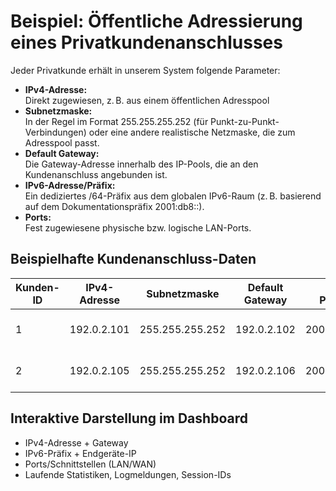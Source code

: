 # Beispiel: Öffentliche Adressierung eines Privatkundenanschlusses

Jeder Privatkunde erhält in unserem System folgende Parameter:

- **IPv4-Adresse:**  
  Direkt zugewiesen, z. B. aus einem öffentlichen Adresspool
- **Subnetzmaske:**  
  In der Regel im Format 255.255.255.252 (für Punkt-zu-Punkt-Verbindungen) oder eine andere realistische Netzmaske, die zum Adresspool passt.
- **Default Gateway:**  
  Die Gateway-Adresse innerhalb des IP-Pools, die an den Kundenanschluss angebunden ist.
- **IPv6-Adresse/Präfix:**  
  Ein dediziertes /64-Präfix aus dem globalen IPv6-Raum (z. B. basierend auf dem Dokumentationspräfix 2001:db8::).
- **Ports:**  
  Fest zugewiesene physische bzw. logische LAN-Ports.

## Beispielhafte Kundenanschluss-Daten

| Kunden-ID | IPv4-Adresse   | Subnetzmaske       | Default Gateway    | IPv6-Präfix/Adresse         | Wichtige Ports          |
|-----------|----------------|--------------------|--------------------|-----------------------------|-------------------------|
| 1         | 192.0.2.101    | 255.255.255.252    | 192.0.2.102        | 2001:db8:1:101::/64         | LAN Port 1, WAN Port 1  |
| 2         | 192.0.2.105    | 255.255.255.252    | 192.0.2.106        | 2001:db8:1:105::/64         | LAN Port 1, WAN Port 1  |

## Interaktive Darstellung im Dashboard

- IPv4-Adresse + Gateway
- IPv6-Präfix + Endgeräte-IP
- Ports/Schnittstellen (LAN/WAN)
- Laufende Statistiken, Logmeldungen, Session-IDs
